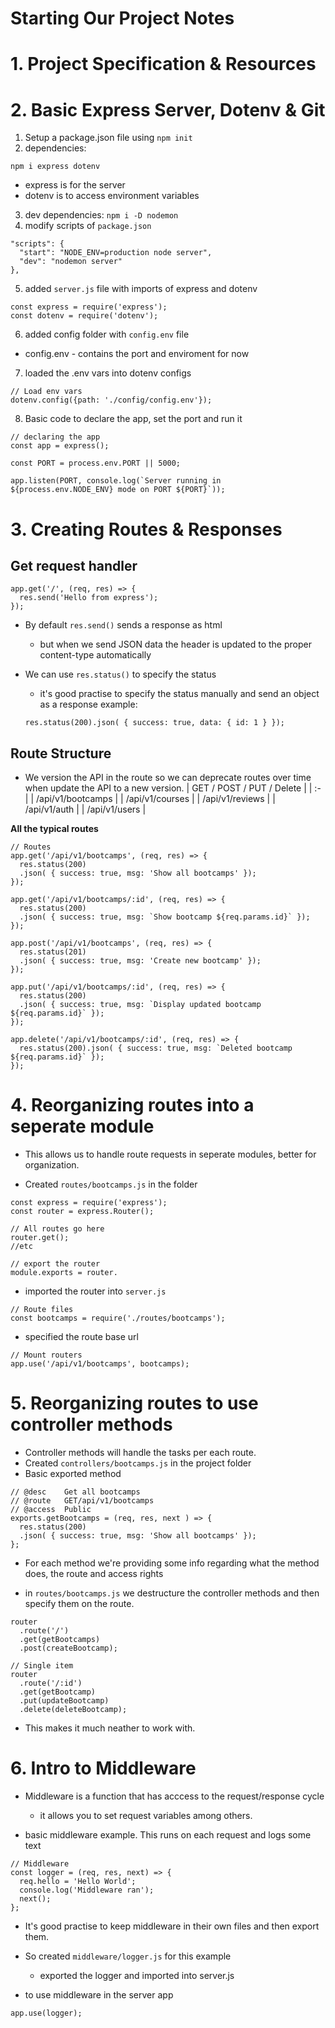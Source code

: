 # Starting Our Project Notes

# 1. Project Specification & Resources
# 2. Basic Express Server, Dotenv & Git
1. Setup a package.json file using `npm init`
2. dependencies:
``` JS Terminal
npm i express dotenv 
```
  - express is for the server
  - dotenv is to access environment variables

3. dev dependencies: `npm i -D nodemon`
4. modify scripts of `package.json`
``` JS
"scripts": {
  "start": "NODE_ENV=production node server",
  "dev": "nodemon server"
},
```
5. added `server.js` file with imports of express and dotenv
``` JS server.js
const express = require('express');
const dotenv = require('dotenv');
``` 

6. added config folder with `config.env` file
  - config.env - contains the port and enviroment for now

7. loaded the .env vars into dotenv configs
``` JS server.js
// Load env vars
dotenv.config({path: './config/config.env'});
```

8. Basic code to declare the app, set the port and run it
``` JS server.js
// declaring the app
const app = express();

const PORT = process.env.PORT || 5000;

app.listen(PORT, console.log(`Server running in ${process.env.NODE_ENV} mode on PORT ${PORT}`));
```

# 3. Creating Routes & Responses
## Get request handler
``` JS server.js
app.get('/', (req, res) => {
  res.send('Hello from express');
});
```
- By default `res.send()` sends a response as html
  - but when we send JSON data the header is updated to the proper content-type automatically

- We can use `res.status()` to specify the status
  - it's good practise to specify the status manually and send an object as a response
  example:
  ``` JS
  res.status(200).json( { success: true, data: { id: 1 } });
  ```

## Route Structure
- We version the API in the route so we can deprecate routes over time when update the API to a new version.
| GET / POST / PUT / Delete | 
| :- |
| /api/v1/bootcamps |
| /api/v1/courses |
| /api/v1/reviews |
| /api/v1/auth |
| /api/v1/users |


**All the typical routes**
``` JS server.js
// Routes
app.get('/api/v1/bootcamps', (req, res) => {
  res.status(200)
  .json( { success: true, msg: 'Show all bootcamps' });
});

app.get('/api/v1/bootcamps/:id', (req, res) => {
  res.status(200)
  .json( { success: true, msg: `Show bootcamp ${req.params.id}` });
});

app.post('/api/v1/bootcamps', (req, res) => {
  res.status(201)
  .json( { success: true, msg: 'Create new bootcamp' });
});

app.put('/api/v1/bootcamps/:id', (req, res) => {
  res.status(200)
  .json( { success: true, msg: `Display updated bootcamp ${req.params.id}` });
});

app.delete('/api/v1/bootcamps/:id', (req, res) => {
  res.status(200).json( { success: true, msg: `Deleted bootcamp ${req.params.id}` });
});
```


# 4. Reorganizing routes into a seperate module
- This allows us to handle route requests in seperate modules, better for organization.

- Created `routes/bootcamps.js` in the folder
``` JS bootcamps.js
const express = require('express');
const router = express.Router();

// All routes go here
router.get();
//etc

// export the router
module.exports = router.
```

- imported the router into `server.js`
``` JS server.js
// Route files
const bootcamps = require('./routes/bootcamps');
```
- specified the route base url
``` JS server.js
// Mount routers
app.use('/api/v1/bootcamps', bootcamps);
```

# 5. Reorganizing routes to use controller methods
- Controller methods will handle the tasks per each route.
- Created `controllers/bootcamps.js` in the project folder
- Basic exported method
``` JS controllers/bootcamps.js
// @desc    Get all bootcamps
// @route   GET/api/v1/bootcamps
// @access  Public
exports.getBootcamps = (req, res, next ) => {
  res.status(200)
  .json( { success: true, msg: 'Show all bootcamps' });
};
```
- For each method we're providing some info regarding what the method does, the route and access rights

- in `routes/bootcamps.js` we destructure the controller methods and then specify them on the route.
``` JS routes/bootcamps.js
router
  .route('/')
  .get(getBootcamps)
  .post(createBootcamp);

// Single item
router
  .route('/:id')
  .get(getBootcamp)
  .put(updateBootcamp)
  .delete(deleteBootcamp);
```
- This makes it much neather to work with.

# 6. Intro to Middleware
- Middleware is a function that has acccess to the request/response cycle
  - it allows you to set request variables among others.

- basic middleware example. This runs on each request and logs some text
``` JS server.js
// Middleware
const logger = (req, res, next) => {
  req.hello = 'Hello World';
  console.log('Middleware ran');
  next();
};
```
- It's good practise to keep middleware in their own files and then export them.
- So created `middleware/logger.js` for this example
  - exported the logger and imported into server.js

- to use middleware in the server app
``` JS server.js
app.use(logger);
```















